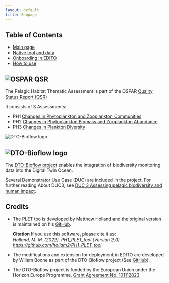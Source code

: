 ```yaml
---
layout: default
title: Subpage
---
```


## Table of Contents
- [Main page](index.md)
- [Native tool and data](PLET.md)
- [Onboarding in EDITO](EDITO.md)
- [How to use](usage.md)


## ![OSPAR QSR](https://oap-cloudfront.ospar.org/media/filer_public_thumbnails/filer_public/57/cb/57cb4097-b1de-4071-ad72-0af0814a1959/qrs_tall_logo_full_colour05x.png__140x140_subsampling-2_upscale.png) 

The Pelagic Habitat Thematic Assessment is part of the OSPAR [Quality Status Report (QSR)](https://oap.ospar.org/en/ospar-assessments/quality-status-reports/qsr-2023/thematic-assessments/pelagic-habitats/)

It consists of 3 Assessments:
- PH1 [Changes in Phytoplankton and Zooplankton Communities](https://oap.ospar.org/en/ospar-assessments/quality-status-reports/qsr-2023/indicator-assessments/changes-plankton-communities/)
- PH2 [Changes in Phytoplankton Biomass and Zooplankton Abundance](https://oap.ospar.org/en/ospar-assessments/quality-status-reports/qsr-2023/indicator-assessments/changes-plankton-biomass-abundance/)
- PH3 [Changes in Plankton Diversity](https://oap.ospar.org/en/ospar-assessments/quality-status-reports/qsr-2023/indicator-assessments/changes-plankton-communities/)

![DTO-Bioflow logo](https://oap-cloudfront.ospar.org/media/filer_public/50/53/50533a33-5dbc-4ba7-8612-c5c256ae1f96/q4_copepod_credit_shutterstock.jpg)


## ![DTO-Bioflow logo](https://dto-bioflow.eu/themes/custom/skeleton/logo.svg)
The [DTO-Bioflow project](https://dto-bioflow.eu/) enables the integration of biodiversity monitoring data into the Digital Twin Ocean. 

Several Demonstrator Use Case (DUC) are included in the project. 
For further reading About DUC3, see [DUC 3 Assessing pelagic biodiversity and human impact](https://dto-bioflow.eu/use-cases/duc-3-assessing-pelagic-biodiversity-and-human-impact).


## Credits
- The PLET too is developed by Matthew Holland and the original version is maintained on his [GitHub](https://github.com/hollam2/PH1_PLET_tool).

	**Citation**
	If you use this software, please cite it as:<br>
	*Holland, M. M. (2022). *PH1_PLET_tool* (Version 2.0). https://github.com/hollam2/PH1_PLET_tool*

- The modifications and extension for deployment in EDITO are developed by Willem Boone as part of the DTO-Bioflow project (See [GitHub](https://github.com/willem0boone/EDITO_PH1)).

- The DTO-Bioflow project is funded by the European Union under the Horizon Europe Programme, [Grant Agreement No. 101112823](https://cordis.europa.eu/project/id/101112823/results).